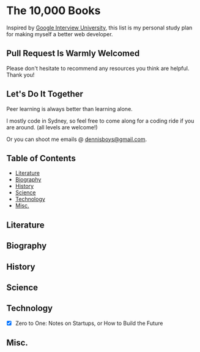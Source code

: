 # The 10,000 Books

Inspired by [Google Interview University](https://github.com/jwasham/google-interview-university/blob/master/README.md), this list is my personal study plan for making myself a better web developer. 

## Pull Request Is Warmly Welcomed

Please don't hesitate to recommend any resources you think are helpful. Thank you!

## Let's Do It Together

Peer learning is always better than learning alone.

I mostly code in Sydney, so feel free to come along for a coding ride if you are around. (all levels are welcome!)

Or you can shoot me emails @ dennisboys@gmail.com.

## Table of Contents

- [Literature](#literature)
- [Biography](#biography)
- [History](#history)
- [Science](#science)
- [Technology](#technology)
- [Misc.](#misc)
    
## Literature

## Biography

## History

## Science

## Technology
- [x] Zero to One: Notes on Startups, or How to Build the Future

## Misc.
